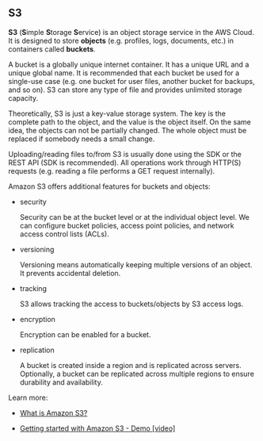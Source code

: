## S3

**S3** (**S**imple **S**torage **S**ervice) is an object storage service in the AWS Cloud. It is designed to store **objects** (e.g. profiles, logs, documents, etc.) in containers called **buckets**. 

A bucket is a globally unique internet container. It has a unique URL and a unique global name. It is recommended that each bucket be used for a single-use case (e.g. one bucket for user files, another bucket for backups, and so on). S3 can store any type of file and provides unlimited storage capacity.

Theoretically, S3 is just a key-value storage system. The key is the complete path to the object, and the value is the object itself. On the same idea, the objects can not be partially changed. The whole object must be replaced if somebody needs a small change.

Uploading/reading files to/from S3 is usually done using the SDK or the REST API (SDK is recommended). All operations work through HTTP(S) requests (e.g. reading a file performs a GET request internally).

Amazon S3 offers additional features for buckets and objects:

- security

    Security can be at the bucket level or at the individual object level. We can configure bucket policies, access point policies, and network access control lists (ACLs). 

- versioning

    Versioning means automatically keeping multiple versions of an object. It prevents accidental deletion.

- tracking

    S3 allows tracking the access to buckets/objects by S3 access logs.

- encryption

    Encryption can be enabled for a bucket.

- replication

    A bucket is created inside a region and is replicated across servers. Optionally, a bucket can be replicated across multiple regions to ensure durability and availability.

Learn more:

- [What is Amazon S3?](https://docs.aws.amazon.com/AmazonS3/latest/userguide/Welcome.html)

- [Getting started with Amazon S3 - Demo [video]](https://www.youtube.com/watch?v=e6w9LwZJFIA)
